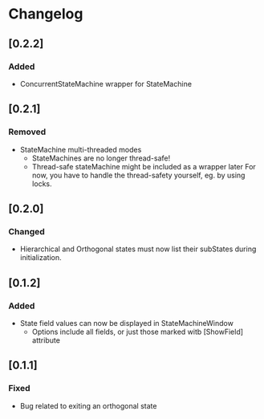 # Changelog
## [0.2.2]
### Added
- ConcurrentStateMachine wrapper for StateMachine
## [0.2.1]
### Removed
- StateMachine multi-threaded modes
  - StateMachines are no longer thread-safe!
  - Thread-safe stateMachine might be included as a wrapper later For now, you have to handle the thread-safety yourself, eg. by using locks.
## [0.2.0]
### Changed
- Hierarchical and Orthogonal states must now list their subStates during initialization.
## [0.1.2]
### Added
- State field values can now be displayed in StateMachineWindow
    - Options include all fields, or just those marked witb [ShowField] attribute

## [0.1.1]
### Fixed
- Bug related to exiting an orthogonal state